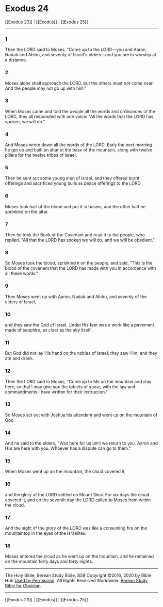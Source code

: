 # Exodus 24

[[Exodus 23]] | [[Exodus]] | [[Exodus 25]]

---

### 1
Then the LORD said to Moses, "Come up to the LORD—you and Aaron, Nadab and Abihu, and seventy of Israel's elders—and you are to worship at a distance.

### 2
Moses alone shall approach the LORD, but the others must not come near. And the people may not go up with him."

### 3
When Moses came and told the people all the words and ordinances of the LORD, they all responded with one voice: "All the words that the LORD has spoken, we will do."

### 4
And Moses wrote down all the words of the LORD. Early the next morning he got up and built an altar at the base of the mountain, along with twelve pillars for the twelve tribes of Israel.

### 5
Then he sent out some young men of Israel, and they offered burnt offerings and sacrificed young bulls as peace offerings to the LORD.

### 6
Moses took half of the blood and put it in basins, and the other half he sprinkled on the altar.

### 7
Then he took the Book of the Covenant and read it to the people, who replied, "All that the LORD has spoken we will do, and we will be obedient."

### 8
So Moses took the blood, sprinkled it on the people, and said, "This is the blood of the covenant that the LORD has made with you in accordance with all these words."

### 9
Then Moses went up with Aaron, Nadab and Abihu, and seventy of the elders of Israel,

### 10
and they saw the God of Israel. Under His feet was a work like a pavement made of sapphire, as clear as the sky itself.

### 11
But God did not lay His hand on the nobles of Israel; they saw Him, and they ate and drank.

### 12
Then the LORD said to Moses, "Come up to Me on the mountain and stay here, so that I may give you the tablets of stone, with the law and commandments I have written for their instruction."

### 13
So Moses set out with Joshua his attendant and went up on the mountain of God.

### 14
And he said to the elders, "Wait here for us until we return to you. Aaron and Hur are here with you. Whoever has a dispute can go to them."

### 15
When Moses went up on the mountain, the cloud covered it,

### 16
and the glory of the LORD settled on Mount Sinai. For six days the cloud covered it, and on the seventh day the LORD called to Moses from within the cloud.

### 17
And the sight of the glory of the LORD was like a consuming fire on the mountaintop in the eyes of the Israelites.

### 18
Moses entered the cloud as he went up on the mountain, and he remained on the mountain forty days and forty nights.

---

The Holy Bible, Berean Study Bible, BSB
Copyright ©2016, 2020 by Bible Hub
[Used by Permission](https://berean.bible/terms.htm). All Rights Reserved Worldwide.
[Berean Study Bible for Obsidian](https://github.com/gapmiss/berean-study-bible-for-obsidian)

---

[[Exodus 23]] | [[Exodus]] | [[Exodus 25]]

